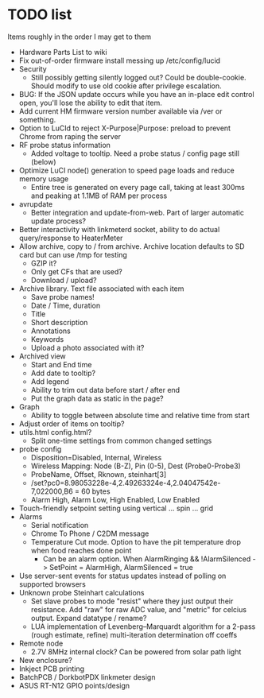 # TODO list
Items roughly in the order I may get to them

* Hardware Parts List to wiki
* Fix out-of-order firmware install messing up /etc/config/lucid
* Security
    * Still possibly getting silently logged out? Could be double-cookie. Should modify to use old cookie after privilege escalation.
* BUG: If the JSON update occurs while you have an in-place edit control open, you'll lose the ability to edit that item.
* Add current HM firmware version number available via /ver or something.
* Option to LuCId to reject X-Purpose|Purpose: preload to prevent Chrome from raping the server
* RF probe status information
    * Added voltage to tooltip.  Need a probe status / config page still (below)
* Optimize LuCI node() generation to speed page loads and reduce memory usage
    * Entire tree is generated on every page call, taking at least 300ms and peaking at 1.1MB of RAM per process
* avrupdate 
    * Better integration and update-from-web.  Part of larger automatic update process?
* Better interactivity with linkmeterd socket, ability to do actual query/response to HeaterMeter
* Allow archive, copy to / from archive.  Archive location defaults to SD card but can use /tmp for testing
    * GZIP it?
    * Only get CFs that are used?
    * Download / upload?
* Archive library.  Text file associated with each item
    * Save probe names!
    * Date / Time, duration
    * Title 
    * Short description
    * Annotations
    * Keywords
    * Upload a photo associated with it?
* Archived view
    * Start and End time
    * Add date to tooltip?
    * Add legend
    * Ability to trim out data before start / after end
    * Put the graph data as static in the page?
* Graph
    * Ability to toggle between absolute time and relative time from start
* Adjust order of items on tooltip?
* utils.html  config.html?  
    * Split one-time settings from common changed settings
* probe config 
    * Disposition=Disabled, Internal, Wireless
    * Wireless Mapping: Node (B-Z), Pin (0-5), Dest (Probe0-Probe3)
    * ProbeName, Offset, Rknown, steinhart[3]
    * /set?pc0=8.98053228e-4,2.49263324e-4,2.04047542e-7,022000,B6  = 60 bytes
    * Alarm High, Alarm Low, High Enabled, Low Enabled
* Touch-friendly setpoint setting using vertical ... spin ... grid
* Alarms
    * Serial notification
    * Chrome To Phone / C2DM message
    * Temperature Cut mode.  Option to have the pit temperature drop when food reaches done point
        * Can be an alarm option.  When AlarmRinging && !AlarmSilenced -> SetPoint = AlarmHigh, AlarmSilenced = true
* Use server-sent events for status updates instead of polling on supported browsers
* Unknown probe Steinhart calculations
    * Set slave probes to mode "resist" where they just output their resistance. Add "raw" for raw ADC value, and "metric" for celcius output. Expand datatype / rename?
    * LUA implementation of Levenberg–Marquardt algorithm for a 2-pass (rough estimate, refine) multi-iteration determination off coeffs
* Remote node
    * 2.7V 8MHz internal clock?  Can be powered from solar path light
* New enclosure?
* Inkject PCB printing
* BatchPCB / DorkbotPDX linkmeter design
* ASUS RT-N12 GPIO points/design
